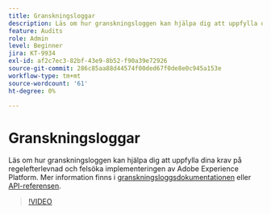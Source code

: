 ```yaml
---
title: Granskningsloggar
description: Läs om hur granskningsloggen kan hjälpa dig att uppfylla dina krav på regelefterlevnad och felsöka implementeringen av Adobe Experience Platform.
feature: Audits
role: Admin
level: Beginner
jira: KT-9934
exl-id: af2c7ec3-82bf-43e9-8b52-f90a39e72926
source-git-commit: 286c85aa88d44574f00ded67f0de8e0c945a153e
workflow-type: tm+mt
source-wordcount: '61'
ht-degree: 0%

---
```


# Granskningsloggar

Läs om hur granskningsloggen kan hjälpa dig att uppfylla dina krav på regelefterlevnad och felsöka implementeringen av Adobe Experience Platform. Mer information finns i [granskningsloggsdokumentationen](https://experienceleague.adobe.com/docs/experience-platform/landing/governance-privacy-security/audit-logs/overview.html?lang=sv-SE) eller [API-referensen](https://developer.adobe.com/experience-platform-apis/references/audit-query/).

>[!VIDEO](https://video.tv.adobe.com/v/341450?learn=on&enablevpops)

